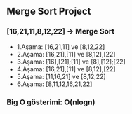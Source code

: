 ## Merge Sort Project 

### [16,21,11,8,12,22] -> Merge Sort

* 1.Aşama: [16,21,11]  ve [8,12,22] 
* 2.Aşama: [16,21],[11]  ve [8,12],[22]  
* 3.Aşama: [16],[21];[11]  ve [8],[12];[22]
* 4.Aşama: [16,21],[11]  ve [8,12],[22]  
* 5.Aşama: [11,16,21] ve [8,12,22]
* 6.Aşama: [8,11,12,16,21,22]

### Big O gösterimi: O(nlogn)